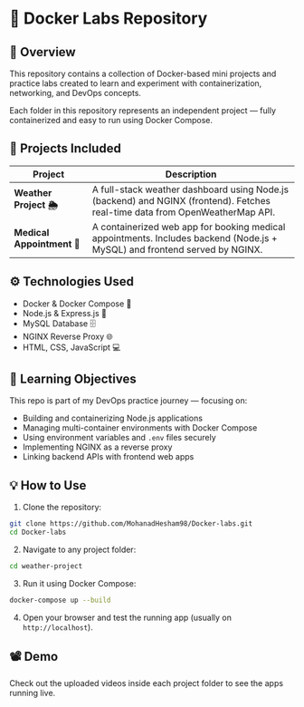 # 🐳 Docker Labs Repository

## 📘 Overview

This repository contains a collection of Docker-based mini projects and practice labs created to learn and experiment with containerization, networking, and DevOps concepts.

Each folder in this repository represents an independent project — fully containerized and easy to run using Docker Compose.

## 🧩 Projects Included

| Project | Description |
| --- | --- |
| **Weather Project 🌦️** | A full-stack weather dashboard using Node.js (backend) and NGINX (frontend). Fetches real-time data from OpenWeatherMap API. |
| **Medical Appointment 💊** | A containerized web app for booking medical appointments. Includes backend (Node.js + MySQL) and frontend served by NGINX. |

## ⚙️ Technologies Used

- Docker & Docker Compose 🐳
- Node.js & Express.js 🚀
- MySQL Database 🗄️
- NGINX Reverse Proxy 🌐
- HTML, CSS, JavaScript 💻

## 🧠 Learning Objectives

This repo is part of my DevOps practice journey — focusing on:

- Building and containerizing Node.js applications
- Managing multi-container environments with Docker Compose
- Using environment variables and `.env` files securely
- Implementing NGINX as a reverse proxy
- Linking backend APIs with frontend web apps

## 💡 How to Use

1. Clone the repository:

```bash
git clone https://github.com/MohanadHesham98/Docker-labs.git
cd Docker-labs
```

2. Navigate to any project folder:

```bash
cd weather-project
```

3. Run it using Docker Compose:

```bash
docker-compose up --build
```

4. Open your browser and test the running app (usually on `http://localhost`).

## 📽️ Demo

Check out the uploaded videos inside each project folder to see the apps running live.
